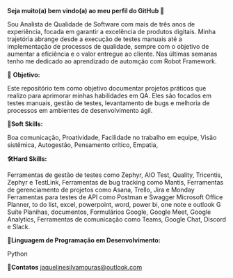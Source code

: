 **Seja muito(a) bem vindo(a) ao meu perfil do GitHub 👋**

Sou Analista de Qualidade de Software com mais de três anos de experiência, focada em garantir a excelência de produtos digitais. Minha trajetória abrange desde a execução de testes manuais até a implementação de processos de qualidade, sempre com o objetivo de aumentar a eficiência e o valor entregue ao cliente. Nas últimas semanas tenho me dedicado ao aprendizado de automção com Robot Framework.


🎯 **Objetivo:**

Este repositório tem como objetivo documentar projetos práticos que realizo para aprimorar minhas habilidades em QA. Eles são focados em testes manuais, gestão de testes, levantamento de bugs e melhoria de processos em ambientes de desenvolvimento ágil. 


**🤝Soft Skills:**

Boa comunicação,
Proatividade,
Facilidade no trabalho em equipe,
Visão sistêmica,
Autogestão,
Pensamento crítico,
Empatia,



**🛠️Hard Skills:**

Ferramentas de gestão de testes como Zephyr, AIO Test, Quality, Tricentis, Zephyr e TestLink,
Ferramentas de bug tracking como Mantis,
Ferramentas de gerenciamento de projetos como Asana, Trello, Jira e Monday
Ferramentas para testes de API como Postman e Swagger
Microsoft Office Planner, to do list, excel, powerpoint, word, power bi, one note e outlook 
G Suíte Planihas, documentos, Formulários Google, Google Meet, Google Analytics,
Ferramentas de comunicação como Teams, Google Chat, Discord e Slack.




**🐍Linguagem de Programação em Desenvolvimento:**

Python



📱**Contatos**
jaquelinesilvamouras@outlook.com

